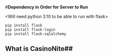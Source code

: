 #**Dependency in Order for Server to Run**

<Will need python 3.10 to be able to run with flask>

    pip install flask
    pip install flask-login 
    pip install flask-sqlalchemy


## What is CasinoNite## 

